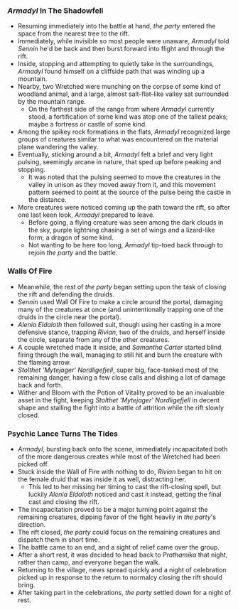 ### *Armadyl* In The Shadowfell

* Resuming immediately into the battle at hand, *the party* entered the space from the nearest tree to the rift.
* Immediately, while invisible so most people were unaware, *Armadyl* told *Sennin* he'd be back and then burst forward into flight and through the rift.
* Inside, stopping and attempting to quietly take in the surroundings, *Armadyl* found himself on a cliffside path that was winding up a mountain.
* Nearby, two Wretched were munching on the corpse of some kind of woodland animal, and a large, almost salt-flat-like valley sat surrounded by the mountain range.
  * On the farthest side of the range from where *Armadyl* currently stood, a fortification of some kind was atop one of the tallest peaks; maybe a fortress or castle of some kind.
* Among the spikey rock formations in the flats, *Armadyl* recognized large groups of creatures similar to what was encountered on the material plane wandering the valley.
* Eventually, sticking around a bit, *Armadyl* felt a brief and very light pulsing, seemingly arcane in nature, that sped up before peaking and stopping.
  * It was noted that the pulsing seemed to move the creatures in the valley in unison as they moved away from it, and this movement pattern seemed to point at the source of the pulse being the castle in the distance.
* More creatures were noticed coming up the path toward the rift, so after one last keen look, *Armadyl* prepared to leave.
  * Before going, a flying creature was seen among the dark clouds in the sky, purple lightning chasing a set of wings and a lizard-like form; a dragon of some kind.
  * Not wanting to be here too long, *Armadyl* tip-toed back through to rejoin *the party* and the battle.

### Walls Of Fire

* Meanwhile, the rest of *the party* began setting upon the task of closing the rift and defending the druids.
* *Sennin* used Wall Of Fire to make a circle around the portal, damaging many of the creatures at once (and unintentionally trapping one of the druids in the circle near the portal).
* *Alenia Eldaloth* then followed suit, though using her casting in a more defensive stance, trapping *Rivian*, two of the druids, and herself inside the circle, separate from any of the other creatures.
* A couple wretched made it inside, and *Samantha Carter* started blind firing through the wall, managing to still hit and burn the creature with the flaming arrow.
* *Stolthet 'Mytejager' Nordligefjell*, super big, face-tanked most of the remaining danger, having a few close calls and dishing a lot of damage back and forth.
* Wither and Bloom with the Potion of Vitality proved to be an invaluable asset in the fight, keeping *Stolthet 'Mytejager' Nordligefjell* in decent shape and stalling the fight into a battle of attrition while the rift slowly closed.

### Psychic Lance Turns The Tides

* *Armadyl*, bursting back onto the scene, immediately incapacitated both of the more dangerous creates while most of the Wretched had been picked off.
* Stuck inside the Wall of Fire with nothing to do, *Rivian* began to hit on the female druid that was inside it as well, distracting her.
  * This led to her missing her timing to cast the rift-closing spell, but luckily *Alenia Eldaloth* noticed and cast it instead, getting the final cast and closing the rift.
* The incapacitation proved to be a major turning point against the remaining creatures, dipping favor of the fight heavily in *the party*'s direction.
* The rift closed, *the party* could focus on the remaining creatures and dispatch them in short time.
* The battle came to an end, and a sight of relief came over the group.
* After a short rest, it was decided to head back to *Prathamika* that night, rather than camp, and everyone began the walk.
* Returning to the village, news spread quickly and a night of celebration picked up in response to the return to normalcy closing the rift should bring.
* After taking part in the celebrations, *the party* settled down for a night of rest.
